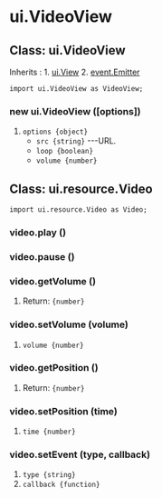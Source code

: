 # ui.VideoView

## Class: ui.VideoView

Inherits
:    1. [ui.View](./ui-view.html)
     2. [event.Emitter](./event.html#class-event.emitter)

~~~
import ui.VideoView as VideoView;
~~~

### new ui.VideoView ([options])
1. `options {object}`
	* `src {string}` ---URL.
	* `loop {boolean}`
	* `volume {number}`


## Class: ui.resource.Video

~~~
import ui.resource.Video as Video;
~~~

### video.play ()

### video.pause ()

### video.getVolume ()
1. Return: `{number}`

### video.setVolume (volume)
1. `volume {number}`

### video.getPosition ()
1. Return: `{number}`

### video.setPosition (time)
1. `time {number}`

### video.setEvent (type, callback)
1. `type {string}`
2. `callback {function}`
